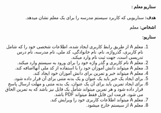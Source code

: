 <div dir="rtl">

#### سناریو معلم :


**هدف:** سناریویی که کاربرد سیستم مدرسه را برای یک معلم نشان میدهد.

**اشخاص:** معلم


**سناریو:**

1. معلم A از طریق رابط کاربری ایجاد شده، اطلاعات شخصی خود را که شامل نام کاربری، گذرواژه، نام، نام خانوادگی، کد ملی، نام مدرسه، نام درس تدریسی است، جهت ثبت نام وارد میکند.
2. معلم A نام کاربری و گذر واژه خود را برای ورود به سیستم وارد میکند.
3. معلم  A میتواند دانش آموزان خود را با استفاده از کد ملی آنهااضافه کند.
4. معلم A میتواند خبر و تمرین برای دانش آموزان خود ایجاد کند.   
5. برای ایجاد یک خبر باید یک عنوان و یک بدنه متنی برای آن قرار داده شود.
6. برای ایجاد تمرین باید برای آن یک عنوان، یک بدنه متنی و مهلت ارسال پاسخ قرار داده شود و هر تمرین میتواند شامل یک فایل نیز باشد که به تمرین الحاق می شود.  فرمت این فایل فقط میتواند PDF باشد.
7. معلم A میتواند اطلاعات کاربری خود را ویرایش کند.
8. معلم A از سیستم خارج میشود.


</div>